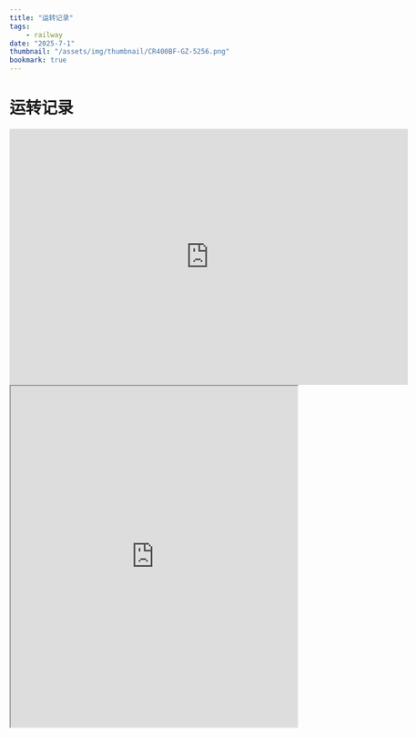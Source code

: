 ```yaml
---
title: "运转记录"
tags:
    - railway
date: "2025-7-1"
thumbnail: "/assets/img/thumbnail/CR400BF-GZ-5256.png"
bookmark: true
---
```

# 运转记录

<iframe width="700" height="450" frameborder="0" scrolling="no" src="https://1drv.ms/x/c/501d3fb1eb052268/IQTl3fqe7dWBR4yXmtb3biJLAcQq4RHDzlDdwrPC2xXOtUw?em=2&wdHideHeaders=True&wdDownloadButton=True&wdInConfigurator=True&wdInConfigurator=True"></iframe>

<!--<iframe width="700" height="450" frameborder="0" scrolling="no" src="https://docs.qq.com/sheet/DV0pTYkN0eVZvVUhC"></iframe>-->

<iframe src="https://docs.qq.com/sheet/DV0pTYkN0eVZvVUhC" width="100%" height="600px"></iframe>